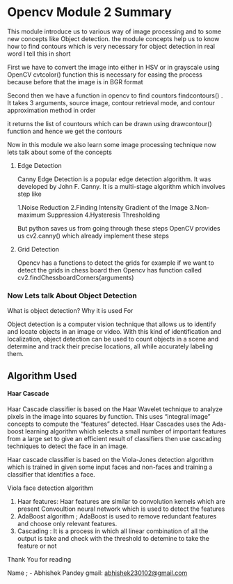# Opencv Module 2 Summary

This module introduce us to various way of image processing and to some new concepts like Object detection.
the module concepts help us to know how to find contours which is very necessary for object detection in real word
I tell this in short

First we have to convert the image into  either in HSV or in grayscale using OpenCV cvtcolor() function
this is necessary for easing the process because before that the image is in BGR format

Second then we have a function in opencv to find countors findcontours() . 
It takes 3 arguments, source image, contour retrieval mode, and contour approximation method in order

it returns the list of countours which can be drawn using drawcontour() function and hence we get the contours 

Now in this module we also learn some image processing technique now lets talk about some of the concepts 


1. Edge Detection
    
   Canny Edge Detection is a popular edge detection algorithm. It was developed by John F. Canny.
   It is a multi-stage algorithm which involves step like 
   
   1.Noise Reduction
   2.Finding Intensity Gradient of the Image
   3.Non-maximum Suppression
   4.Hysteresis Thresholding
   
   But python saves us  from going through these steps OpenCV provides us cv2.canny() which already 
   implement these steps 

2. Grid Detection

    Opencv has a functions to detect the grids for example if we want to detect the grids in chess board then Opencv has function called
    cv2.findChessboardCorners(arguments) 


###   Now Lets talk About Object Detection 

   What is object detection? Why it is used For  

  Object detection is a computer vision technique that allows us to identify and locate objects in an image or video. With this kind of identification and localization, object     detection can be used to count objects in a scene and determine and track their precise locations, all while accurately labeling them.
  
  ## Algorithm Used 
  
   #### Haar Cascade  
   Haar Cascade classifier is based on the Haar Wavelet technique to analyze pixels in the image into squares by function. This uses “integral image” concepts to compute the       “features” detected. Haar Cascades uses the Ada-boost learning algorithm which selects a small number of important features from a large set to give an efficient result of       classifiers then use cascading techniques to detect the face in an image.
   
   Haar cascade classifier is based on the Viola-Jones detection algorithm which is trained in given some input faces and non-faces and training a classifier that identifies a      face.

   Viola face detection algorithm
   
   1. Haar features: Haar features are similar to convolution kernels which are present Convoultion neural network which is used to detect the features 
   2. AdaBoost algorithm ; AdaBoost is used to remove redundant features and choose only relevant features.
   3. Cascading : It is a process in which all  linear combination of all the output is take and check with the threshold to detemine to take the feature or not 

  Thank You for reading 
  
  Name ; - Abhishek Pandey 
  gmail: abhishek230102@gmail.com 
